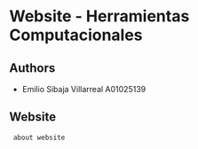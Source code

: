 # Website - Herramientas Computacionales

## Authors
- Emilio Sibaja Villarreal A01025139


## Website
	 about website
